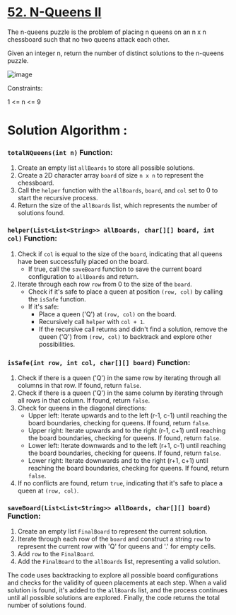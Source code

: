 # [52. N-Queens II](https://leetcode.com/problems/n-queens-ii/description/)

The n-queens puzzle is the problem of placing n queens on an n x n chessboard such that no two queens attack each other.

Given an integer n, return the number of distinct solutions to the n-queens puzzle.

![image](https://github.com/Trilochna/NeetCode150/assets/97858274/deec4623-84ab-49cf-800d-642b150cc08b)

Constraints:

1 <= n <= 9

# Solution Algorithm : 

### `totalNQueens(int n)` Function:
1. Create an empty list `allBoards` to store all possible solutions.
2. Create a 2D character array `board` of size `n x n` to represent the chessboard.
3. Call the `helper` function with the `allBoards`, `board`, and `col` set to 0 to start the recursive process.
4. Return the size of the `allBoards` list, which represents the number of solutions found.

### `helper(List<List<String>> allBoards, char[][] board, int col)` Function:
1. Check if `col` is equal to the size of the `board`, indicating that all queens have been successfully placed on the board.
   - If true, call the `saveBoard` function to save the current board configuration to `allBoards` and return.
2. Iterate through each row `row` from 0 to the size of the `board`.
   - Check if it's safe to place a queen at position `(row, col)` by calling the `isSafe` function.
   - If it's safe:
     - Place a queen ('Q') at `(row, col)` on the board.
     - Recursively call `helper` with `col + 1`.
     - If the recursive call returns and didn't find a solution, remove the queen ('Q') from `(row, col)` to backtrack and explore other possibilities.

### `isSafe(int row, int col, char[][] board)` Function:
1. Check if there is a queen ('Q') in the same row by iterating through all columns in that row. If found, return `false`.
2. Check if there is a queen ('Q') in the same column by iterating through all rows in that column. If found, return `false`.
3. Check for queens in the diagonal directions:
   - Upper left: Iterate upwards and to the left (r-1, c-1) until reaching the board boundaries, checking for queens. If found, return `false`.
   - Upper right: Iterate upwards and to the right (r-1, c+1) until reaching the board boundaries, checking for queens. If found, return `false`.
   - Lower left: Iterate downwards and to the left (r+1, c-1) until reaching the board boundaries, checking for queens. If found, return `false`.
   - Lower right: Iterate downwards and to the right (r+1, c+1) until reaching the board boundaries, checking for queens. If found, return `false`.
4. If no conflicts are found, return `true`, indicating that it's safe to place a queen at `(row, col)`.

### `saveBoard(List<List<String>> allBoards, char[][] board)` Function:
1. Create an empty list `FinalBoard` to represent the current solution.
2. Iterate through each row of the `board` and construct a string `row` to represent the current row with 'Q' for queens and '.' for empty cells.
3. Add `row` to the `FinalBoard`.
4. Add the `FinalBoard` to the `allBoards` list, representing a valid solution.

The code uses backtracking to explore all possible board configurations and checks for the validity of queen placements at each step. When a valid solution is found, it's added to the `allBoards` list, and the process continues until all possible solutions are explored. Finally, the code returns the total number of solutions found.
